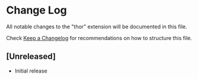 # Change Log

All notable changes to the "thor" extension will be documented in this file.

Check [Keep a Changelog](http://keepachangelog.com/) for recommendations on how to structure this file.

## [Unreleased]

- Initial release
